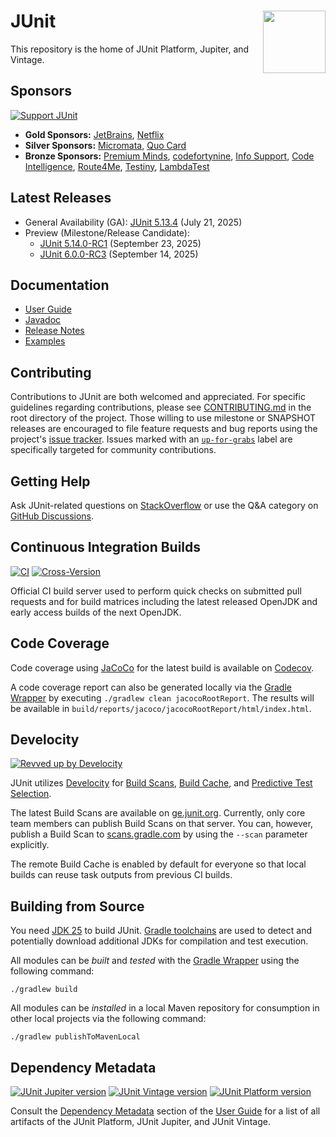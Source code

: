 # <img src="https://junit.org/assets/img/junit6-temporary-logo.png" align="right" width="100">JUnit

This repository is the home of JUnit Platform, Jupiter, and Vintage.

## Sponsors

[![Support JUnit](https://img.shields.io/badge/%F0%9F%92%9A-Support%20JUnit-brightgreen.svg)](https://junit.org/sponsoring)

* **Gold Sponsors:** [JetBrains](https://jb.gg/junit-logo), [Netflix](https://www.netflix.com/)
* **Silver Sponsors:** [Micromata](https://www.micromata.de), [Quo Card](https://quo-digital.jp)
* **Bronze Sponsors:** [Premium Minds](https://www.premium-minds.com), [codefortynine](https://codefortynine.com), [Info Support](https://www.infosupport.com), [Code Intelligence](https://www.code-intelligence.com), [Route4Me](https://route4me.com/), [Testiny](https://www.testiny.io/), [LambdaTest](https://www.lambdatest.com)

## Latest Releases

- General Availability (GA): [JUnit 5.13.4](https://github.com/junit-team/junit-framework/releases/tag/r5.13.4) (July 21, 2025)
- Preview (Milestone/Release Candidate):
  - [JUnit 5.14.0-RC1](https://github.com/junit-team/junit-framework/releases/tag/r5.14.0-RC1) (September 23, 2025)
  - [JUnit 6.0.0-RC3](https://github.com/junit-team/junit-framework/releases/tag/r6.0.0-RC3) (September 14, 2025)

## Documentation

- [User Guide]
- [Javadoc]
- [Release Notes]
- [Examples]

## Contributing

Contributions to JUnit are both welcomed and appreciated. For specific guidelines
regarding contributions, please see [CONTRIBUTING.md] in the root directory of the
project. Those willing to use milestone or SNAPSHOT releases are encouraged
to file feature requests and bug reports using the project's
[issue tracker](https://github.com/junit-team/junit-framework/issues). Issues marked with an
<a href="https://github.com/junit-team/junit-framework/issues?q=is%3Aissue+is%3Aopen+label%3Aup-for-grabs">`up-for-grabs`</a>
label are specifically targeted for community contributions.

## Getting Help

Ask JUnit-related questions on [StackOverflow] or use the Q&A category on [GitHub Discussions].

## Continuous Integration Builds

[![CI](https://github.com/junit-team/junit-framework/actions/workflows/main.yml/badge.svg?branch=main)](https://github.com/junit-team/junit-framework/actions/workflows/main.yml) [![Cross-Version](https://github.com/junit-team/junit-framework/actions/workflows/cross-version.yml/badge.svg?branch=main)](https://github.com/junit-team/junit-framework/actions/workflows/cross-version.yml)

Official CI build server used to perform quick checks on submitted pull requests and for
build matrices including the latest released OpenJDK and early access builds of the next
OpenJDK.

## Code Coverage

Code coverage using [JaCoCo] for the latest build is available on [Codecov].

A code coverage report can also be generated locally via the [Gradle Wrapper] by
executing `./gradlew clean jacocoRootReport`. The results will be available
in `build/reports/jacoco/jacocoRootReport/html/index.html`.

## Develocity

[![Revved up by Develocity](https://img.shields.io/badge/Revved%20up%20by-Develocity-06A0CE?logo=Gradle&labelColor=02303A)](https://ge.junit.org/scans)

JUnit utilizes [Develocity](https://gradle.com/) for [Build Scans](https://scans.gradle.com/),
[Build Cache](https://docs.gradle.org/current/userguide/build_cache.html), and
[Predictive Test Selection](https://docs.gradle.com/enterprise/predictive-test-selection/).

The latest Build Scans are available on [ge.junit.org](https://ge.junit.org/). Currently,
only core team members can publish Build Scans on that server.
You can, however, publish a Build Scan to [scans.gradle.com](https://scans.gradle.com/) by
using the `--scan` parameter explicitly.

The remote Build Cache is enabled by default for everyone so that local builds can reuse
task outputs from previous CI builds.

## Building from Source

You need [JDK 25] to build JUnit. [Gradle toolchains] are used to detect and
potentially download additional JDKs for compilation and test execution.

All modules can be _built_ and _tested_ with the [Gradle Wrapper] using the following command:

`./gradlew build`

All modules can be _installed_ in a local Maven repository for consumption in other local
projects via the following command:

`./gradlew publishToMavenLocal`

## Dependency Metadata

[![JUnit Jupiter version](https://img.shields.io/maven-central/v/org.junit.jupiter/junit-jupiter/5..svg?color=25a162&label=Jupiter)](https://central.sonatype.com/search?namespace=org.junit.jupiter)
[![JUnit Vintage version](https://img.shields.io/maven-central/v/org.junit.vintage/junit-vintage-engine/5..svg?color=25a162&label=Vintage)](https://central.sonatype.com/search?namespace=org.junit.vintage)
[![JUnit Platform version](https://img.shields.io/maven-central/v/org.junit.platform/junit-platform-commons/1..svg?color=25a162&label=Platform)](https://central.sonatype.com/search?namespace=org.junit.platform)

Consult the [Dependency Metadata] section of the [User Guide] for a list of all artifacts
of the JUnit Platform, JUnit Jupiter, and JUnit Vintage.


[Codecov]: https://codecov.io/gh/junit-team/junit-framework
[CONTRIBUTING.md]: https://github.com/junit-team/junit-framework/blob/HEAD/CONTRIBUTING.md
[Dependency Metadata]: https://docs.junit.org/current/user-guide/#dependency-metadata
[GitHub Discussions]: https://github.com/junit-team/junit-framework/discussions/categories/q-a
[Gradle toolchains]: https://docs.gradle.org/current/userguide/toolchains.html
[Gradle Wrapper]: https://docs.gradle.org/current/userguide/gradle_wrapper.html#sec:using_wrapper
[JaCoCo]: https://www.eclemma.org/jacoco/
[Javadoc]: https://docs.junit.org/current/api/
[JDK 25]: https://javaalmanac.io/jdk/25/
[Release Notes]: https://docs.junit.org/current/release-notes/
[Examples]: https://github.com/junit-team/junit-examples
[StackOverflow]: https://stackoverflow.com/questions/tagged/junit5
[User Guide]: https://docs.junit.org/current/user-guide/
